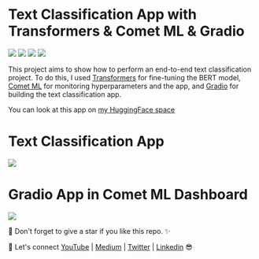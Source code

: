 # Text Classification App with Transformers & Comet ML & Gradio
[![](https://img.shields.io/badge/Python-blue?style=plastic&logo=python&logoColor=white)]()
[![](https://img.shields.io/badge/Transformers-0002A1?style=plastic&logo=huggingface&logoColor=white)]()
[![](https://img.shields.io/badge/CometML-D71313?style=plastic&logo=cometml&logoColor=white)]()
[![](https://img.shields.io/badge/Gradio-E14D2A?style=plastic&logo=gradio&logoColor=white)]()

This project aims to show how to perform an end-to-end text classification project. To do this, I used [Transformers](https://huggingface.co/docs/transformers/index) for fine-tuning the BERT model,  [Comet ML](https://www.comet.com/site/products/llmops/) for monitoring hyperparameters and the app, and [Gradio](https://www.gradio.app/docs/interface) for building the text classification app.

You can look at this app on [my HuggingFace space](https://huggingface.co/spaces/Tirendaz/Text-Classification)

# Text Classification App

![](https://github.com/TirendazAcademy/Text-Classification-App-with-Transformers/blob/main/gifs/gradio-app.gif)

# Gradio App in Comet ML Dashboard

![](https://github.com/TirendazAcademy/Text-Classification-App-with-Transformers/blob/main/gifs/gradio-app-in-comet-dashboard.gif)

📌 Don't forget to give a star if you like this repo. ✨

🔗 Let's connect [YouTube](http://youtube.com/tirendazacademy) | [Medium](http://tirendazacademy.medium.com) | [Twitter](http://twitter.com/tirendazacademy) | [Linkedin](https://www.linkedin.com/in/tirendaz-academy) 😎

